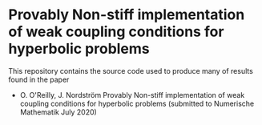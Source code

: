 # Provably Non-stiff implementation of weak coupling conditions for hyperbolic problems

This repository contains the source code used to produce many of results found in the paper
 
* O. O'Reilly, J. Nordström  Provably Non-stiff implementation of weak coupling conditions for hyperbolic problems (submitted to Numerische Mathematik July 2020) 


